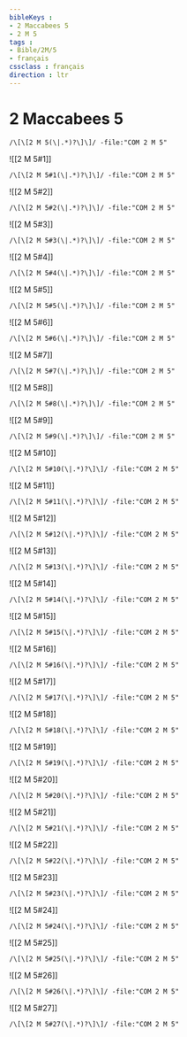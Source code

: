 ```yaml
---
bibleKeys : 
- 2 Maccabees 5
- 2 M 5
tags : 
- Bible/2M/5
- français
cssclass : français
direction : ltr
---
```


# 2 Maccabees 5

```query
/\[\[2 M 5(\|.*)?\]\]/ -file:"COM 2 M 5"
```



![[2 M 5#1]]

```query
/\[\[2 M 5#1(\|.*)?\]\]/ -file:"COM 2 M 5"
```

![[2 M 5#2]]

```query
/\[\[2 M 5#2(\|.*)?\]\]/ -file:"COM 2 M 5"
```

![[2 M 5#3]]

```query
/\[\[2 M 5#3(\|.*)?\]\]/ -file:"COM 2 M 5"
```

![[2 M 5#4]]

```query
/\[\[2 M 5#4(\|.*)?\]\]/ -file:"COM 2 M 5"
```

![[2 M 5#5]]

```query
/\[\[2 M 5#5(\|.*)?\]\]/ -file:"COM 2 M 5"
```

![[2 M 5#6]]

```query
/\[\[2 M 5#6(\|.*)?\]\]/ -file:"COM 2 M 5"
```

![[2 M 5#7]]

```query
/\[\[2 M 5#7(\|.*)?\]\]/ -file:"COM 2 M 5"
```

![[2 M 5#8]]

```query
/\[\[2 M 5#8(\|.*)?\]\]/ -file:"COM 2 M 5"
```

![[2 M 5#9]]

```query
/\[\[2 M 5#9(\|.*)?\]\]/ -file:"COM 2 M 5"
```

![[2 M 5#10]]

```query
/\[\[2 M 5#10(\|.*)?\]\]/ -file:"COM 2 M 5"
```

![[2 M 5#11]]

```query
/\[\[2 M 5#11(\|.*)?\]\]/ -file:"COM 2 M 5"
```

![[2 M 5#12]]

```query
/\[\[2 M 5#12(\|.*)?\]\]/ -file:"COM 2 M 5"
```

![[2 M 5#13]]

```query
/\[\[2 M 5#13(\|.*)?\]\]/ -file:"COM 2 M 5"
```

![[2 M 5#14]]

```query
/\[\[2 M 5#14(\|.*)?\]\]/ -file:"COM 2 M 5"
```

![[2 M 5#15]]

```query
/\[\[2 M 5#15(\|.*)?\]\]/ -file:"COM 2 M 5"
```

![[2 M 5#16]]

```query
/\[\[2 M 5#16(\|.*)?\]\]/ -file:"COM 2 M 5"
```

![[2 M 5#17]]

```query
/\[\[2 M 5#17(\|.*)?\]\]/ -file:"COM 2 M 5"
```

![[2 M 5#18]]

```query
/\[\[2 M 5#18(\|.*)?\]\]/ -file:"COM 2 M 5"
```

![[2 M 5#19]]

```query
/\[\[2 M 5#19(\|.*)?\]\]/ -file:"COM 2 M 5"
```

![[2 M 5#20]]

```query
/\[\[2 M 5#20(\|.*)?\]\]/ -file:"COM 2 M 5"
```

![[2 M 5#21]]

```query
/\[\[2 M 5#21(\|.*)?\]\]/ -file:"COM 2 M 5"
```

![[2 M 5#22]]

```query
/\[\[2 M 5#22(\|.*)?\]\]/ -file:"COM 2 M 5"
```

![[2 M 5#23]]

```query
/\[\[2 M 5#23(\|.*)?\]\]/ -file:"COM 2 M 5"
```

![[2 M 5#24]]

```query
/\[\[2 M 5#24(\|.*)?\]\]/ -file:"COM 2 M 5"
```

![[2 M 5#25]]

```query
/\[\[2 M 5#25(\|.*)?\]\]/ -file:"COM 2 M 5"
```

![[2 M 5#26]]

```query
/\[\[2 M 5#26(\|.*)?\]\]/ -file:"COM 2 M 5"
```

![[2 M 5#27]]

```query
/\[\[2 M 5#27(\|.*)?\]\]/ -file:"COM 2 M 5"
```

